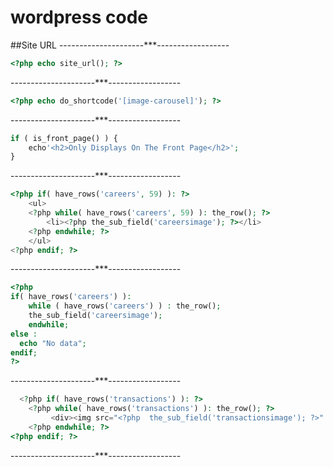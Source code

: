 # wordpress code



##Site URL 
---------------------***------------------
```php
<?php echo site_url(); ?>  
```
---------------------***------------------
```php
<?php echo do_shortcode('[image-carousel]'); ?>
```
---------------------***------------------
```php
if ( is_front_page() ) {	
	echo'<h2>Only Displays On The Front Page</h2>';
}
```
---------------------***------------------
```php
<?php if( have_rows('careers', 59) ): ?>
    <ul>
    <?php while( have_rows('careers', 59) ): the_row(); ?>
        <li><?php the_sub_field('careersimage'); ?></li>
    <?php endwhile; ?>
    </ul>
<?php endif; ?>
```
---------------------***------------------
```php
<?php
if( have_rows('careers') ):
    while ( have_rows('careers') ) : the_row();
    the_sub_field('careersimage');
    endwhile;
else :
  echo "No data";
endif;
?>
```
---------------------***------------------
```php
  <?php if( have_rows('transactions') ): ?>
    <?php while( have_rows('transactions') ): the_row(); ?>
         <div><img src="<?php  the_sub_field('transactionsimage'); ?>" alt="" /> </div>                      
    <?php endwhile; ?>
<?php endif; ?>
```
---------------------***------------------
